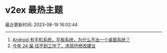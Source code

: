 # v2ex 最热主题

最近更新时间: 2023-08-19 16:02:44

--- 
1. [Android 有手机系统，平板系统，为什么不出一个桌面系统？](https://www.v2ex.com/t/966593) 
2. [今年 24 届 找不到工作了，求简历修改建议](https://www.v2ex.com/t/966604) 
